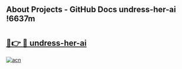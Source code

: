 ## About Projects - GitHub Docs undress-her-ai !6637m

# <h2><a href="https://andorid.site?title=undress-her-ai&ref=14PRO">🔗👉 🔴 undress-her-ai</a></h2>

[![acn](https://github.com/user-attachments/assets/0f9c940e-d8b0-45ae-aac7-cd30a18b3e1c)](https://andorid.site?title=undress-her-ai&ref=14PRO)


